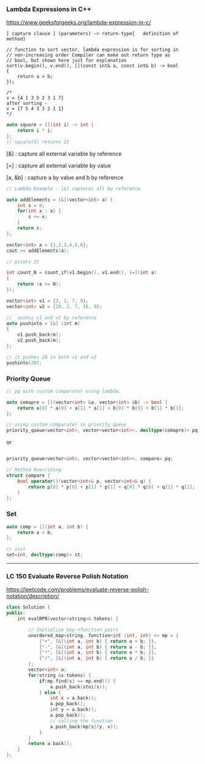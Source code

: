 ### Lambda Expressions in C++

https://www.geeksforgeeks.org/lambda-expression-in-c/

```
[ capture clause ] (parameters) -> return-type{   definition of method}
```

```
// function to sort vector, lambda expression is for sorting in
// non-increasing order Compiler can make out return type as
// bool, but shown here just for explanation
sort(v.begin(), v.end(), [](const int& a, const int& b) -> bool
{
    return a > b;
});

/*
v = {4 1 3 5 2 3 1 7}
after sorting - 
v = {7 5 4 3 3 2 1 1} 
*/
```

```cpp
auto square = [](int i) -> int {
    return i * i;
};
// square(5) returns 25
```

[&] : capture all external variable by reference

[=] : capture all external variable by value

[a, &b] : capture a by value and b by reference

```cpp
// Lambda Example - [&] captures all by reference.

auto addElements = [&](vector<int> a) {
    int s = 0;
    for(int x : a) {
        s += x;
    }
    return s;
};

vector<int> a = {1,2,3,4,5,6};
cout << addElements(a);

// prints 21
```

```cpp
int count_N = count_if(v1.begin(), v1.end(), [=](int a)
{
    return (a >= N);
});
```

```cpp
vector<int> v1 = {3, 1, 7, 9};
vector<int> v2 = {10, 2, 7, 16, 9};

//  access v1 and v2 by reference
auto pushinto = [&] (int m)
{
    v1.push_back(m);
    v2.push_back(m);
};

// it pushes 20 in both v1 and v2
pushinto(20);
```

### Priority Queue

```cpp
// pq with custom comparator using lambda.

auto comapre = [](vector<int> &a, vector<int> &b) -> bool {
    return a[0] * a[0] + a[1] * a[1] < b[0] * b[0] + b[1] * b[1];
};

// using custom comparater in priority queue
priority_queue<vector<int>, vector<vector<int>>, decltype(comapre)> pq(compare);
```

or

```cpp

priority_queue<vector<int>, vector<vector<int>>, compare> pq;

// Method Overriding
struct compare {
    bool operator()(vector<int>& p, vector<int>& q) {
        return p[0] * p[0] + p[1] * p[1] < q[0] * q[0] + q[1] * q[1];
    }
};
```

### Set

```cpp
auto comp = [](int a, int b) {
    return a < b;
};

// init
set<int, decltype(comp)> st;
```

______________
### LC 150 Evaluate Reverse Polish Notation
https://leetcode.com/problems/evaluate-reverse-polish-notation/description/

```cpp
class Solution {
public:
    int evalRPN(vector<string>& tokens) {

        // Initialize key->function pairs
        unordered_map<string, function<int (int, int) >> mp = {
            {"+", [&](int a, int b) { return a + b; }},
            {"-", [&](int a, int b) { return a - b; }},
            {"*", [&](int a, int b) { return a * b; }},
            {"/", [&](int a, int b) { return a / b; }}
        };
        vector<int> a;
        for(string &s:tokens) {
            if(mp.find(s) == mp.end()) {
                a.push_back(stoi(s));
            } else {
                int x = a.back();
                a.pop_back();
                int y = a.back();
                a.pop_back();
                // calling the function
                a.push_back(mp[s](y, x));
            }
        }
        return a.back();
    }
};
```
